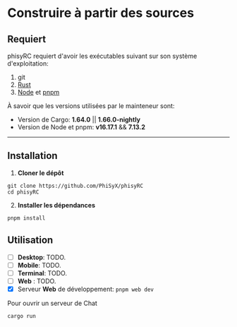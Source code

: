 # Construire à partir des sources

## Requiert

phisyRC requiert d'avoir les exécutables suivant sur son système d'exploitation:

1. git
2. [Rust](https://www.rust-lang.org/tools/install)
3. [Node](https://nodejs.org/) et [pnpm](https://pnpm.io/installation)

À savoir que les versions utilisées par le mainteneur sont:

-   Version de Cargo: **1.64.0** || **1.66.0-nightly**
-   Version de Node et pnpm: **v16.17.1** && **7.13.2**

---

## Installation

1. **Cloner le dépôt**

```shell
git clone https://github.com/PhiSyX/phisyRC
cd phisyRC
```

2. **Installer les dépendances**

```bash
pnpm install
```

## Utilisation

-   [ ] **Desktop**: TODO.
-   [ ] **Mobile**: TODO.
-   [ ] **Terminal**: TODO.
-   [ ] **Web** : TODO.
-   [x] Serveur **Web** de développement: `pnpm web dev`

Pour ouvrir un serveur de Chat

```bash
cargo run
```

